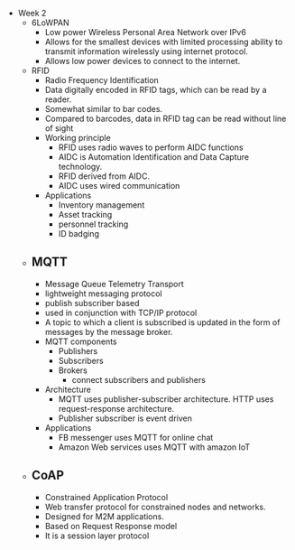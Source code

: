 - Week 2
	- 6LoWPAN
		- Low power Wireless Personal Area Network over IPv6
		- Allows for the smallest devices with limited processing ability to transmit information wirelessly using internet protocol.
		- Allows low power devices to connect to the internet.
	- RFID
		- Radio Frequency Identification
		- Data digitally encoded in RFID tags, which can be read by a reader.
		- Somewhat similar to bar codes.
		- Compared to barcodes, data in RFID tag can be read without line of sight
		- Working principle
			- RFID uses radio waves to perform AIDC functions
			- AIDC is Automation Identification and Data Capture technology.
			- RFID derived from AIDC.
			- AIDC uses wired communication
		- Applications
			- Inventory management
			- Asset tracking
			- personnel tracking
			- ID badging
	- ## MQTT
		- Message Queue Telemetry Transport
		- lightweight messaging protocol
		- publish subscriber based
		- used in conjunction with TCP/IP protocol
		- A topic to which a client is subscribed is updated in the form of messages by the message broker.
		- MQTT components
			- Publishers
			- Subscribers
			- Brokers
				- connect subscribers and publishers
		- Architecture
			- MQTT uses publisher-subscriber architecture. HTTP uses request-response architecture.
			- Publisher subscriber is event driven
		- Applications
			- FB messenger uses MQTT for online chat
			- Amazon Web services uses MQTT with amazon IoT
	- ## CoAP
		- Constrained Application Protocol
		- Web transfer protocol for constrained nodes and networks.
		- Designed for M2M applications.
		- Based on Request Response model
		- It is a session layer protocol